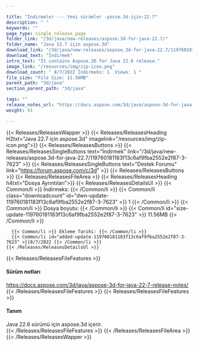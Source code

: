 ```yaml
---

title: "İndirmeler --- Yeni sürümler -posse.3d-için-22.7"
description: " "
keywords: ""
page_type: single_release_page
folder_link: "/3d/java/new-releases/aspose.3d-for-java-22.7/"
folder_name: "Java 22.7 için aspose.3d"
download_link: "/3d/java/new-releases/aspose.3d-for-java-22.7/119760181183f13c6af9fba2552e2f87-3-7623"
download_text: "İndirmek"
intro_text: "It contains Aspose.3D for Java 22.6 release."
image_link: "/resources/img/zip-icon.png"
download_count: " 8/7/2022 İndirmeks: 1  Views: 1 "
file_size: "File Size: 11.56MB"
parent_path: "3d/java"
section_parent_path: "3d/java"

tags: ""
release_notes_url: "https://docs.aspose.com/3d/java/aspose-3d-for-java-22-7-release-notes/"
weight: 91

---
```


{{< Releases/ReleasesWapper >}}
  {{< Releases/ReleasesHeading H2txt="Java 22.7 için aspose.3d" imagelink="/resources/img/zip-icon.png">}}
  {{< Releases/ReleasesButtons >}}
    {{< Releases/ReleasesSingleButtons text="İndirmek" link="/3d/java/new-releases/aspose.3d-for-java-22.7/119760181183f13c6af9fba2552e2f87-3-7623" >}}
    {{< Releases/ReleasesSingleButtons text="Destek Forumu" link="https://forum.aspose.com/c/3d" >}}
  {{< Releases/ReleasesButtons >}}
  {{< Releases/ReleasesFileArea >}}
    {{< Releases/ReleasesHeading h4txt="Dosya Ayrıntıları">}}
    {{< Releases/ReleasesDetailsUl >}}
      {{< Common/li >}} İndirmeks: {{< /Common/li >}}
      {{< Common/li class="downloadcount" id="dwn-update-119760181183f13c6af9fba2552e2f87-3-7623" >}} 1 {{< /Common/li >}}
      {{< Common/li >}} Dosya boyutu: {{< /Common/li >}}
      {{< Common/li id="size-update-119760181183f13c6af9fba2552e2f87-3-7623" >}} 11.56MB {{< /Common/li >}}

      {{< Common/li >}} Ekleme Tarihi: {{< /Common/li >}}
      {{< Common/li id="added-update-119760181183f13c6af9fba2552e2f87-3-7623" >}}8/7/2022 {{< /Common/li >}}
    {{< /Releases/ReleasesDetailsUl >}}

  {{< Releases/ReleasesFileFeatures >}}
      <h4>Sürüm notları</h4><div><a href='https://docs.aspose.com/3d/java/aspose-3d-for-java-22-7-release-notes/'>https://docs.aspose.com/3d/java/aspose-3d-for-java-22-7-release-notes/</a></div>
  {{< /Releases/ReleasesFileFeatures >}}
  {{< Releases/ReleasesFileFeatures >}}
      <h4>Tanım</h4><div class="HTMLDescription">Java 22.6 sürümü için aspose.3d içerir.</div>
  {{< /Releases/ReleasesFileFeatures >}}
 {{< /Releases/ReleasesFileArea >}}
{{< /Releases/ReleasesWapper >}}



